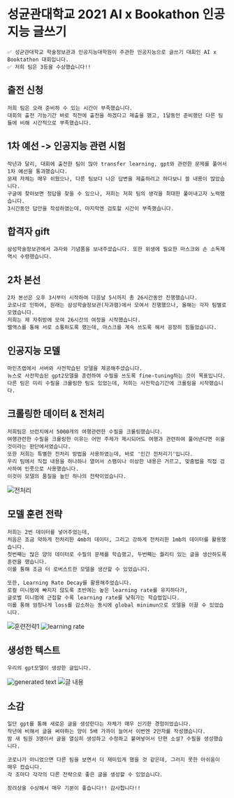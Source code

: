 # 성균관대학교 2021 AI x Bookathon 인공지능 글쓰기
    ✅ 성균관대학교 학술정보관과 인공지능대학원이 주관한 인공지능으로 글쓰기 대회인 AI x Booktathon 대회입니다.
    ✅ 저희 팀은 3등을 수상했습니다!!
    
## 출전 신청
    저희 팀은 오래 준비하 수 있는 시간이 부족했습니다. 
    대회의 출전 가능기간 바로 직전에 출전을 하겠다고 제출을 했고, 1달동안 준비했던 다른 팀들에 비해 시간적으로 부족했습니다.
    
## 1차 예선 -> 인공지능 관련 시험
    작년과 달리, 대회에 출전한 팀이 많아 transfer learning, gpt와 관련한 문제를 풀어서 1차 예선을 통과했습니다.
    문제 자체는 매우 쉬웠으나, 다른 팀보다 나은 답변을 제출하려고 하다보니 쓸 내용이 많았습니다.
    구글에 찾아보면 정답을 찾을 수 있으나, 저희는 저희 팀의 생각을 최대한 풀어내고자 노력했습니다.
    3시간동안 답안을 작성하였는데, 마지막엔 검토할 시간이 부족했습니다.
    
## 합격자 gift
    삼성학술정보관에서 과자와 기념품을 보내주셨습니다. 또한 위생에 필요한 마스크와 손 소독제 역시 수령했습니다.
    
## 2차 본선
    2차 본선은 오후 3시부터 시작하여 다음날 5시까지 총 26시간동안 진행했습니다.
    코로나로 인하여, 원래는 삼성학술정보관(자과캠)에서 모여서 진행했으나, 올해는 각자 팀별로 모였습니다.
    저희는 제 자취방에 모여 26시간의 여정을 시작했습니다. 
    웹액스를 통해 서로 소통하도록 했는데, 마스크를 계속 쓰도록 해서 굉장히 힘들었습니다.

## 인공지능 모델
    마인즈랩에서 서버와 사전학습된 모델을 제공해주셨습니다.
    뉴스로 사전학습된 gpt2모델을 훈련하여 수필을 쓰도록 fine-tuning하는 것이 목표입니다.
    다른 팀은 미리 수필을 크롤링한 팀도 있었는데, 저희는 사전학습기간에 크롤링을 시작했습니다.
    
## 크롤링한 데이터 & 전처리
    저희팀은 브런치에서 5000개의 여행관련한 수필을 크롤링했습니다.
    여행관련한 수필을 크롤링한 이유는 어떤 주제가 제시되어도 여행과 관련하여 풀어낸다면 쉬울 것이라는 판단에서였습니다.
    또한 저희는 특별한 전처리 방법을 사용하였는데, 바로 '인간 전처리기'입니다.
    우리 팀에서 직접 내용을 하나하나 열어서 스팸이나 이상한 내용은 거르고, 맞춤법을 직접 검사하여 인풋으로 사용했습니다.
    이것이 모델의 품질을 높인 하나의 전략이었습니다.
![전처리](https://user-images.githubusercontent.com/50725139/107874139-d20ed980-6efa-11eb-8374-3ef194ebaecb.jpeg)

## 모델 훈련 전략
    저희는 2번 데이터를 넣어주었는데, 
    처음은 조금 약하게 전처리한 4mb의 데이터, 그리고 강하게 전처리한 1mb의 데이터를 활용했습니다.
    첫번째는 많은 양의 데이터로 수필의 문체를 학습했고, 두번째는 퀄리티 있는 글을 생산하도록 훈련을 했습니다.
    이를 통해 조금 더 로버스트한 모델을 생산할 수 있었습니다.
    
    또한, Learning Rate Decay를 활용해주었습니다. 
    로컬 미니멈에 빠지지 않도록 초반에는 높은 learning rate를 유지하다가,
    글로벌 미니멈에 근접할 수록 learning rate를 낮춰가는 학습법입니다.
    이를 통해 엄청나게 loss를 감소하는 동시에 global minimun으로 모델을 이끌 수 있었습니다.
![훈련전략1](https://user-images.githubusercontent.com/50725139/107874143-d6d38d80-6efa-11eb-9f9a-f4a56c4dc27e.jpeg)
![learning rate](https://user-images.githubusercontent.com/50725139/107874145-d89d5100-6efa-11eb-9a6c-a3a21394148f.jpeg)

## 생성한 텍스트
    우리의 gpt모델이 생성한 글입니다.
![generated text](https://user-images.githubusercontent.com/50725139/107874147-dcc96e80-6efa-11eb-8deb-a3651d860621.jpeg)
![글 내용](https://user-images.githubusercontent.com/50725139/107874158-eeab1180-6efa-11eb-9856-bb913252f728.jpeg)

## 소감
    일단 gpt를 통해 새로운 글을 생성한다는 자체가 매우 신기한 경험이었습니다.
    작년에 비해서 글을 써야하는 양이 5배 가까이 늘어서 이번엔 2만자를 작성했습니다.
    밤 새 팀원 3명이서 글을 열심히 생성하고 수정하고 붙여넣어서 단편 소설? 수필을 생성했습니다.

    코로나가 아니었으면 다른 팀을 보면서 더 재미있게 했을 것 같은데, 그러지 못한 아쉬움이 매우 컸습니다.
    각 조마다 각각의 다른 전략으로 좋은 글을 생성할 수 있었습니다.

    장려상을 수상해서 매우 기분이 좋습니다!! 감사합니다!!
